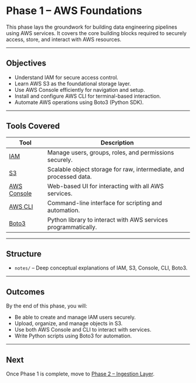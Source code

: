 # Phase 1 – AWS Foundations

This phase lays the groundwork for building data engineering pipelines using AWS services. It covers the core building blocks required to securely access, store, and interact with AWS resources.

---

## Objectives

- Understand IAM for secure access control.
- Learn AWS S3 as the foundational storage layer.
- Use AWS Console efficiently for navigation and setup.
- Install and configure AWS CLI for terminal-based interaction.
- Automate AWS operations using Boto3 (Python SDK).

---

## Tools Covered

| Tool       | Description                                                                 |
|------------|-----------------------------------------------------------------------------|
| [IAM](phase-1-aws-foundations/notes/iam.md)        | Manage users, groups, roles, and permissions securely.                      |
| [S3](phase-1-aws-foundations/notes/s3.md)         | Scalable object storage for raw, intermediate, and processed data.         |
| [AWS Console](phase-1-aws-foundations/notes/aws_console.md) | Web-based UI for interacting with all AWS services.                        |
| [AWS CLI](phase-1-aws-foundations/notes/aws_cli.md)    | Command-line interface for scripting and automation.                        |
| [Boto3](phase-1-aws-foundations/notes/boto3.md)      | Python library to interact with AWS services programmatically.              |

---

## Structure

- `notes/` – Deep conceptual explanations of IAM, S3, Console, CLI, Boto3.

---

## Outcomes

By the end of this phase, you will:
- Be able to create and manage IAM users securely.
- Upload, organize, and manage objects in S3.
- Use both AWS Console and CLI to interact with services.
- Write Python scripts using Boto3 for automation.

---

## Next

Once Phase 1 is complete, move to [Phase 2 – Ingestion Layer](../phase-2-ingestion/README.md).
